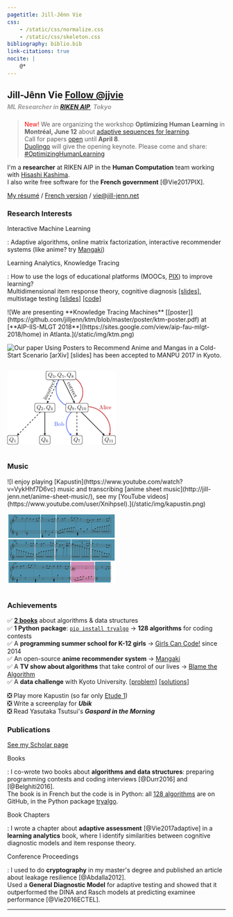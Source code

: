 ```yaml
---
pagetitle: Jill-Jênn Vie
css:
    - /static/css/normalize.css
    - /static/css/skeleton.css
bibliography: biblio.bib
link-citations: true
nocite: |
    @*
---
```

<div class="container">

## Jill-Jênn Vie <a class="twitter-follow-button" href="https://twitter.com/jjvie" data-show-count="false">Follow \@jjvie</a>
<script async src="https://platform.twitter.com/widgets.js" charset="utf-8"></script> 

##### <span style="color: #999; margin-top: -1em; display: block">ML Researcher in [RIKEN AIP](http://www.riken.jp/en/research/labs/aip/), Tokyo</span>

> <span style="color: red">New!</span> We are organizing the workshop **Optimizing Human Learning** in **Montréal, June 12** about [adaptive sequences for learning](https://humanlearn.io).  
Call for papers [open](https://easychair.org/cfp/WeASeL2018) until **April 8**.  
[Duolingo](http://sharedtask.duolingo.com) will give the opening keynote. Please come and share: [#OptimizingHumanLearning](https://twitter.com/jjvie/status/970535038042259462)

I'm a **researcher** at RIKEN AIP in the **Human Computation** team working with [Hisashi Kashima](http://www.geocities.co.jp/kashi_pong/index_e.html).  
I also write free software for the **French government** [@Vie2017PIX].  

[My résumé](http://jill-jenn.net/résumé.pdf) / [French version](http://jill-jenn.net) / [vie@jill-jenn.net](mailto:vie@jill-jenn.net)


### Research Interests

Interactive Machine Learning

:   Adaptive algorithms, online matrix factorization, interactive recommender systems (like anime? try [Mangaki](https://mangaki.fr))

Learning Analytics, Knowledge Tracing

:   How to use the logs of educational platforms (MOOCs, [PIX](https://pix.beta.gouv.fr)) to improve learning?  
Multidimensional item response theory, cognitive diagnosis [[slides]](http://jill-jenn.net/_static/slides/genma-bsi.pdf), multistage testing [[slides]](http://jill-jenn.net/_static/slides/iacat2017.pdf) [[code]](https://github.com/jilljenn/qna)

<div style="display: flex; flex-flow: row wrap;">
![We are presenting **Knowledge Tracing Machines** [[poster]](https://github.com/jilljenn/ktm/blob/master/poster/ktm-poster.pdf) at [**AIP-IIS-MLGT 2018**](https://sites.google.com/view/aip-fau-mlgt-2018/home) in Atlanta.](/static/img/ktm.png)

![Our [paper](https://arxiv.org/abs/1709.01584) **Using Posters to Recommend Anime and Mangas in a Cold-Start Scenario** [[arXiv]](https://arxiv.org/abs/1709.01584) [[slides]](http://jill-jenn.net/slides/manpu2017.pdf) has been accepted to [**MANPU 2017**](http://manpu2017.imlab.jp) in Kyoto.](/static/img/balse.png)

![Our [article](https://rdcu.be/G30H) **Automated Test Assembly using DPPs for Handling Learner Cold-Start in Large-Scale Assessments** has been accepted in the journal [**IJAIED 2018**](https://rdcu.be/G30H).](/static/img/adaptive.png)
</div>


### Music

<div style="display: flex; flex-flow: row wrap;">
![I enjoy playing [Kapustin](https://www.youtube.com/watch?v=VykHhf7D6vc) music and transcribing [anime sheet music](http://jill-jenn.net/anime-sheet-music/), see my [YouTube videos](https://www.youtube.com/user/Xnihpsel).](/static/img/kapustin.png)

![I composed the music of the TV show [Blame the Algorithm](http://fautealgo.fr) using a [Markov chain](https://github.com/jilljenn/markov.py).](/static/img/sheet.png)
</div>


### Achievements

✅ [**2 books**](http://tryalgo.org/book) about algorithms & data structures  
✅ **1 Python package**: [`pip install tryalgo`](https://github.com/jilljenn/tryalgo/) → **128 algorithms** for coding contests  
✅ A **programming summer school for K-12 girls** → [Girls Can Code!](https://gcc.prologin.org) since 2014  
✅ An open-source **anime recommender system** → [Mangaki](https://github.com/mangaki/mangaki/)  
✅ A **TV show about algorithms** that take control of our lives → [Blame the Algorithm](http://fautealgo.fr)  
✅ A **data challenge** with Kyoto University. [[problem]](http://research.mangaki.fr/2017/07/18/mangaki-data-challenge-en/) [[solutions]](http://research.mangaki.fr/2017/10/08/mangaki-data-challenge-winners-en/)

❎ Play more Kapustin (so far only [Etude 1](https://www.youtube.com/watch?v=VykHhf7D6vc))  
❎ Write a screenplay for ***Ubik***  
❎ Read Yasutaka Tsutsui's ***Gaspard in the Morning***  


### Publications

[See my Scholar page](https://scholar.google.com/citations?hl=en&user=7oCGHIMAAAAJ)

Books

:   I co-wrote two books about **algorithms and data structures**: preparing programming contests and coding interviews [@Durr2016] and [@Belghiti2016].  
The book is in French but the code is in Python: all [128 algorithms](https://github.com/jilljenn/tryalgo/) are on GitHub, in the Python package [tryalgo](https://pypi.python.org/pypi/tryalgo/1.2.2).

Book Chapters

:   I wrote a chapter about **adaptive assessment** [@Vie2017adaptive] in a **learning analytics** book, where I identify similarities between cognitive diagnostic models and item response theory.

Conference Proceedings

:   I used to do **cryptography** in my master's degree and published an article about leakage resilience [@Abdalla2012].  
Used a **General Diagnostic Model** for adaptive testing and showed that it outperformed the DINA and Rasch models at predicting examinee performance [@Vie2016ECTEL].

---
</div>